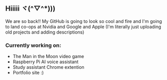 ## Hiiiii ヾ(^▽^*)))

<!--
**jennnniferkuang/jennnniferkuang** is a ✨ _special_ ✨ repository because its `README.md` (this file) appears on your GitHub profile.

Here are some ideas to get you started:

- 🔭 I’m currently working on ...
- 🌱 I’m currently learning ...
- 👯 I’m looking to collaborate on ...
- 🤔 I’m looking for help with ...
- 💬 Ask me about ...
- 📫 How to reach me: ...
- 😄 Pronouns: ...
- ⚡ Fun fact: ...
-->

We are so back!! My GitHub is going to look so cool and fire and I'm going to land co-ops at Nvidia and Google and Apple (I'm literally just uploading old projects and adding descriptions)

### Currently working on:
- The Man in the Moon video game
- Raspberry Pi AI voice assistant
- Study assistant Chrome extention
- Portfolio site :)
